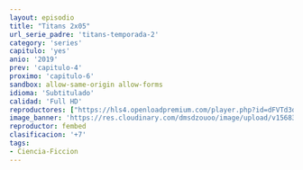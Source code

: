 ```yaml
---
layout: episodio
title: "Titans 2x05"
url_serie_padre: 'titans-temporada-2'
category: 'series'
capitulo: 'yes'
anio: '2019'
prev: 'capitulo-4'
proximo: 'capitulo-6'
sandbox: allow-same-origin allow-forms
idioma: 'Subtitulado'
calidad: 'Full HD'
reproductores: ["https://hls4.openloadpremium.com/player.php?id=dFVTd3dyMXN5dVJENEh0cUNJN0JuTzNMTUpReTBhNlJEQUpRbWsxcTZpRnFobE15Ri9PN1ZESmNmajEyTWpiYllVK1R4ZTZlazV4Zm1ZSWVyQTRlWHc9PQ&sub=https://sub.cuevana2.io/vtt-sub/sub7/Titans.2x05.vtt","https://tutumeme.net/embed/player.php?u=bXQ3ajJOaW1wcFRGcEs2VW5XRGExTlRPMytmUnc3bHVwcWhoenVIUjI5SHF5TlNwc0taaG1jN2gwZHZSNTlIRHVhV2tZWitkNUtDVDNOL1ZvYW1rYjJSb29nPT0","https://api.cuevana3.io/olpremium/gd.php?file=ek5lbm9xYWNrS0xNejZabVlkSFIyTkxQb3BPWDB0UFkwY3lvbjJIRjBPQ1QwNStUck1mVG9kVExvM0djeHA3VnFybXRscUdvMWRXNHRZbU1lYXVUeDg2cGpKVmp4cXpBejYxcGxXVFMwc2FxcldXRmliek12NWZQbklTZG81VFkwWlNIaDNpbzFkaXNwWHg5WlphU3h0NnBvSVI1eFpYVjBiV0lsbWJPMGRlNnk2Q0FpN3pOeWF5OW9KU2Z4WlBFdUxSamhZZTRwNytVeTRxVWU3ZmIyTHZHYklLRWlNbmYxOG1ZYjZ6SDFBPT0","https://player.cuevana2.io/irgotoolp.php?url=eTllbW9hZHpYNURLejlaalg2T3BsYy9PMHNTV29hYWVuY3JYMEpHVm9LRm9uWlRYbTVKL200bXdmc2lRMEphbmFRPT0&sub=https://sub.cuevana2.io/vtt-sub/sub7/Titans.2x05.vtt","https://api.cuevana3.io/stream/index.php?file=ek5lbm9xYWNrS0xYMTZLa2xNbkdvY3ZTb3BtZng4TGp6ZFpobGFMUGtOVEx6SitYWU5YTTdORE1vWmRnbEpham5KTmtZSlRTMGViVTBxZGdsdEhPb3RqWFpHSm5sWm1rbDhLR2gzV3l3THVvd29aaVpjR21vNW1Sb0tKbm9kSGkxOWVTcHF6U3hyRFh5S1dibUE9PQ","https://api.cuevana3.io/rr/gd.php?h=ek5lbm9xYWNrS0xJMVp5b21KREk0dFBLbjVkaHhkRGdrOG1jbnBpUnhhS1YxcXVBZnJQYjViTFplNEtzdDZQYzI4bVluNXlhbzhDY3NvR1doWmJFeHJ5U3FadVkyUT09","https://api.cuevana3.io/stream/index.php?file=ek5lbm9xYWNrS0xJMVp5b21KREk0dFBLbjVkaHhkRGdrOG1jbnBpUnhhS1YxcXVBZnJQYjViTFplNEtzdDZQYzI4bVluNXlhbzhDY3NvR1doWmJFeHJ5U3FadVkyYURhMDlLYW5walN5ZUxZMHFadnJNZlU"]
image_banner: 'https://res.cloudinary.com/dmsdzouoo/image/upload/v1568314385/titans-temporada-dos-trailer-netflix-min_gdqrwi.jpg'
reproductor: fembed
clasificacion: '+7'
tags:
- Ciencia-Ficcion
---
```













